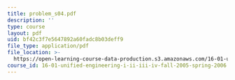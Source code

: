 ```yaml
---
title: problem_s04.pdf
description: ''
type: course
layout: pdf
uid: bf42c3f7e5647892a60fadc8b03deff9
file_type: application/pdf
file_location: >-
  https://open-learning-course-data-production.s3.amazonaws.com/16-01-unified-engineering-i-ii-iii-iv-fall-2005-spring-2006/bf42c3f7e5647892a60fadc8b03deff9_problem_s04.pdf
course_id: 16-01-unified-engineering-i-ii-iii-iv-fall-2005-spring-2006
---
```

